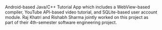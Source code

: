 Android-based Java/C++ Tutorial App which includes a WebView-based compiler, YouTube API-based video tutorial, and SQLite-based user account module. Raj Khatri and Rishabh Sharma jointly worked on this project as part of their 4th-semester software engineering project.
